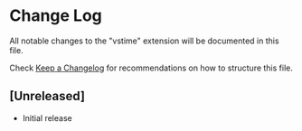 # Change Log

All notable changes to the "vstime" extension will be documented in this file.

Check [Keep a Changelog](http://keepachangelog.com/) for recommendations on how to structure this file.

## [Unreleased]

- Initial release